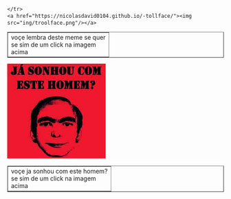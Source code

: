 <!DOCTYPE html>
<html lang="en">
<head>
    <meta charset="UTF-8">
    <meta http-equiv="X-UA-Compatible" content="IE=edge">
    <meta name="viewport" content="width=device-width, initial-scale=1.0">
    <title>Document</title>
</head>
<body>
    
<table cellpadding="10"cellspocing="10"width="10">

   


</table>
<table border="1px" >
    <tr>
  <td>voçe lembra deste meme se quer<br>se sim de um click na imagem<br> acima  </td>

    </tr>       
    <a href="https://nicolasdavid0104.github.io/-tollface/"><img src="ing/troolface.png"/></a>

</table>
<table border="1px" >
    

<tr>
<td>voçe ja sonhou com este homem?<br> se sim de um click na imagem<br> acima </td>

</tr>
<a href="https://www.guiadoscuriosos.com.br/blog/bizarro/voce-ja-sonhou-com-este-homem/"><img src="ing/meme ovce ja sonhou com este homem.jpeg"/></a>


</table>




    
   



   
</body>
</html>




    
   



   
